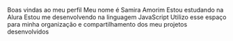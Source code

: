 Boas vindas ao meu perfil
Meu nome é Samira Amorim
Estou estudando na Alura
Estou me desenvolvendo na linguagem JavaScript
Utilizo esse espaço para minha organização e compartilhamento dos meu projetos desenvolvidos
